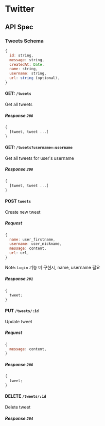 # Twitter

## API Spec

### Tweets Schema

```js
{
  id: string,
  message: string,
  createdAt: Date,
  name: string,
  username: string,
  url: string (optional),
}
```

#### GET: `/tweets`

Get all tweets

##### Response `200`

```js
{
  [tweet, tweet ...]
}
```

#### GET: `/tweets?username=:username`

Get all tweets for user's username

##### Response `200`

```js
{
  [tweet, tweet ...]
}
```

#### POST `tweets`

Create new tweet

##### Request

```js
{
  name: user_firstname,
  username: user_nickname,
  message: content,
  url: url,
}
```

Note: `Login` 기능 미 구현시, name, username 필요

##### Response `201`

```js
{
  tweet;
}
```

#### PUT `/tweets/:id`

Update tweet

##### Request

```js
{
  message: content,
}
```

##### Response `200`

```js
{
  tweet;
}
```

#### DELETE `/tweets/:id`

Delete tweet

##### Response `204`
